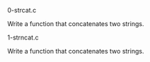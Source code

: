 0-strcat.c

Write a function that concatenates two strings.

1-strncat.c

Write a function that concatenates two strings.
